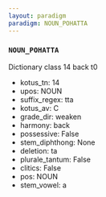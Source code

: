 ```yaml
---
layout: paradigm
paradigm: NOUN_POHATTA
---
```

### ` NOUN_POHATTA `

Dictionary class 14 back t0
* kotus_tn: 14
* upos: NOUN
* suffix_regex: tta
* kotus_av: C
* grade_dir: weaken
* harmony: back
* possessive: False
* stem_diphthong: None
* deletion: ta
* plurale_tantum: False
* clitics: False
* pos: NOUN
* stem_vowel: a

